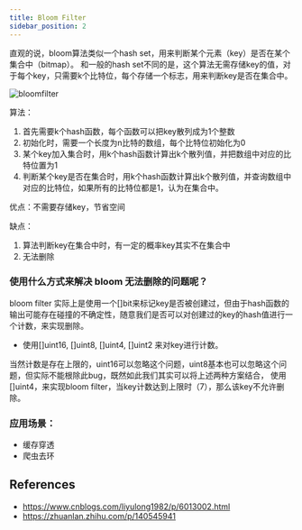 ```yaml
---
title: Bloom Filter
sidebar_position: 2
---
```




直观的说，bloom算法类似一个hash set，用来判断某个元素（key）是否在某个集合中（bitmap）。
和一般的hash set不同的是，这个算法无需存储key的值，对于每个key，只需要k个比特位，每个存储一个标志，用来判断key是否在集合中。


![bloomfilter](/images/bloomfilter.jpg)



算法：
1. 首先需要k个hash函数，每个函数可以把key散列成为1个整数
2. 初始化时，需要一个长度为n比特的数组，每个比特位初始化为0
3. 某个key加入集合时，用k个hash函数计算出k个散列值，并把数组中对应的比特位置为1
4. 判断某个key是否在集合时，用k个hash函数计算出k个散列值，并查询数组中对应的比特位，如果所有的比特位都是1，认为在集合中。

优点：不需要存储key，节省空间

缺点：
1. 算法判断key在集合中时，有一定的概率key其实不在集合中
2. 无法删除




### 使用什么方式来解决 bloom 无法删除的问题呢？

bloom filter 实际上是使用一个[]bit来标记key是否被创建过，但由于hash函数的输出可能存在碰撞的不确定性，随意我们是否可以对创建过的key的hash值进行一个计数，来实现删除。
- 使用[]uint16, []uint8, []uint4, []uint2 来对key进行计数。

当然计数是存在上限的，uint16可以忽略这个问题，uint8基本也可以忽略这个问题，但实际不能根除此bug，既然如此我们其实可以将上述两种方案结合， 使用[]uint4，来实现bloom filter，当key计数达到上限时（7），那么该key不允许删除。







### 应用场景：

- 缓存穿透
- 爬虫去环






## References

- https://www.cnblogs.com/liyulong1982/p/6013002.html
- https://zhuanlan.zhihu.com/p/140545941